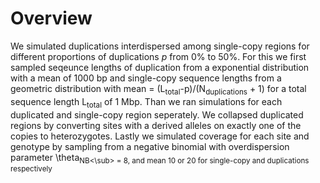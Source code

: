 # Overview

We simulated duplications interdispersed among single-copy regions for different proportions of duplications $p$ from 0% to 50%. For this we first sampled seqeunce lengths of duplication from a exponential distribution with a mean of 1000 bp and single-copy sequence lengths from a geometric distribution with mean = (L<sub>total</sub>-p)/(N<sub>duplications</sub> + 1) for a total sequence length L<sub>total</sub> of 1 Mbp. Than we ran simulations for each duplicated and single-copy region seperately. We collapsed duplicated regions by converting sites with a derived alleles on exactly one of the copies to heterozygotes. Lastly we simulated coverage for each site and genotype by sampling from a negative binomial with overdispersion parameter \theta<sub>NB<\sub> = 8, and mean 10 or 20 for single-copy and duplications respectively 
